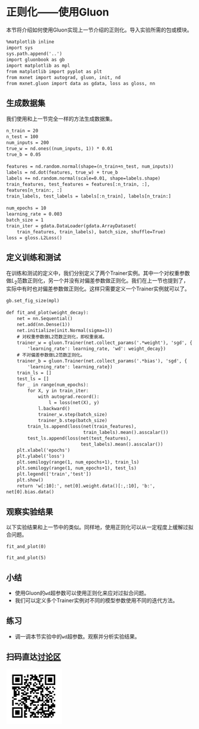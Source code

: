 # 正则化——使用Gluon

本节将介绍如何使用Gluon实现上一节介绍的正则化。导入实验所需的包或模块。

```{.python .input  n=1}
%matplotlib inline
import sys
sys.path.append('..')
import gluonbook as gb
import matplotlib as mpl
from matplotlib import pyplot as plt
from mxnet import autograd, gluon, init, nd
from mxnet.gluon import data as gdata, loss as gloss, nn
```

## 生成数据集

我们使用和上一节完全一样的方法生成数据集。

```{.python .input  n=2}
n_train = 20
n_test = 100
num_inputs = 200
true_w = nd.ones((num_inputs, 1)) * 0.01
true_b = 0.05

features = nd.random.normal(shape=(n_train+n_test, num_inputs))
labels = nd.dot(features, true_w) + true_b
labels += nd.random.normal(scale=0.01, shape=labels.shape)
train_features, test_features = features[:n_train, :], features[n_train:, :]
train_labels, test_labels = labels[:n_train], labels[n_train:]

num_epochs = 10
learning_rate = 0.003
batch_size = 1
train_iter = gdata.DataLoader(gdata.ArrayDataset(
    train_features, train_labels), batch_size, shuffle=True)
loss = gloss.L2Loss()
```

## 定义训练和测试

在训练和测试的定义中，我们分别定义了两个Trainer实例。其中一个对权重参数做$L_2$范数正则化，另一个并没有对偏差参数做正则化。我们在上一节也提到了，实际中有时也对偏差参数做正则化。这样只需要定义一个Trainer实例就可以了。

```{.python .input  n=3}
gb.set_fig_size(mpl)

def fit_and_plot(weight_decay):
    net = nn.Sequential()
    net.add(nn.Dense(1))
    net.initialize(init.Normal(sigma=1))
    # 对权重参数做L2范数正则化，即权重衰减。
    trainer_w = gluon.Trainer(net.collect_params('.*weight'), 'sgd', {
        'learning_rate': learning_rate, 'wd': weight_decay})
    # 不对偏差参数做L2范数正则化。
    trainer_b = gluon.Trainer(net.collect_params('.*bias'), 'sgd', {
        'learning_rate': learning_rate})
    train_ls = []
    test_ls = []
    for _ in range(num_epochs):
        for X, y in train_iter:
            with autograd.record():
                l = loss(net(X), y)
            l.backward()
            trainer_w.step(batch_size)
            trainer_b.step(batch_size)
        train_ls.append(loss(net(train_features),
                             train_labels).mean().asscalar())
        test_ls.append(loss(net(test_features),
                            test_labels).mean().asscalar())
    plt.xlabel('epochs')
    plt.ylabel('loss')
    plt.semilogy(range(1, num_epochs+1), train_ls)
    plt.semilogy(range(1, num_epochs+1), test_ls)
    plt.legend(['train','test'])
    plt.show()
    return 'w[:10]:', net[0].weight.data()[:,:10], 'b:', net[0].bias.data()
```

## 观察实验结果

以下实验结果和上一节中的类似。同样地，使用正则化可以从一定程度上缓解过拟合问题。

```{.python .input  n=4}
fit_and_plot(0)
```

```{.python .input  n=5}
fit_and_plot(5)
```

## 小结

* 使用Gluon的`wd`超参数可以使用正则化来应对过拟合问题。
* 我们可以定义多个Trainer实例对不同的模型参数使用不同的迭代方法。

## 练习

* 调一调本节实验中的`wd`超参数。观察并分析实验结果。

## 扫码直达[讨论区](https://discuss.gluon.ai/t/topic/985)

![](../img/qr_reg-gluon.svg)
